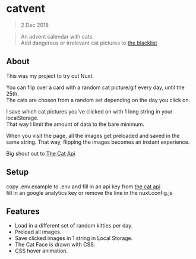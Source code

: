# catvent
> 2 Dec 2018 

> An advent calendar with cats.  
Add dangerous or irrelevant cat pictures to [the blacklist](/static/blacklist.json)

## About
This was my project to try out Nuxt.  

You can flip over a card with a random cat picture/gif every day, until the 25th.  
The cats are chosen from a random set depending on the day you click on.  

I save which cat pictures you've clicked on with 1 long string in your localStorage.  
That way I limit the amount of data to the bare minimum. 

When you visit the page, all the images get preloaded and saved in the same string. 
That way, flipping the images becomes an instant experience. 

Big shout out to [The Cat Api](https://thecatapi.com)

## Setup

copy .env.example to .env and fill in an api key from [the cat api](https://thecatapi.com/)  
fill in an google analytics key or remove the line in the nuxt.config.js

## Features

+ Load in a different set of random kitties per day.
+ Preload all images.
+ Save clicked images in 1 string in Local Storage.
+ The Cat Face is drawn with CSS.
+ CSS hover animation.
